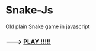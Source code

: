 # Snake-Js
Old plain Snake game in javascript
### ---> [PLAY !!!!!](https://javascript-snake.web.app/)

